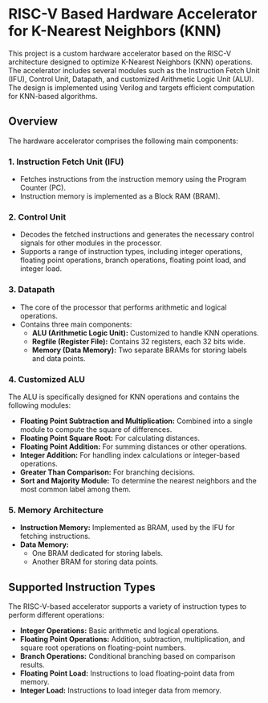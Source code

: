 # RISC-V Based Hardware Accelerator for K-Nearest Neighbors (KNN)

This project is a custom hardware accelerator based on the RISC-V architecture designed to optimize K-Nearest Neighbors (KNN) operations. The accelerator includes several modules such as the Instruction Fetch Unit (IFU), Control Unit, Datapath, and customized Arithmetic Logic Unit (ALU). The design is implemented using Verilog and targets efficient computation for KNN-based algorithms.

## Overview

The hardware accelerator comprises the following main components:

### 1. **Instruction Fetch Unit (IFU)**
- Fetches instructions from the instruction memory using the Program Counter (PC).
- Instruction memory is implemented as a Block RAM (BRAM).

### 2. **Control Unit**
- Decodes the fetched instructions and generates the necessary control signals for other modules in the processor.
- Supports a range of instruction types, including integer operations, floating point operations, branch operations, floating point load, and integer load.

### 3. **Datapath**
- The core of the processor that performs arithmetic and logical operations.
- Contains three main components:
  - **ALU (Arithmetic Logic Unit):** Customized to handle KNN operations.
  - **Regfile (Register File):** Contains 32 registers, each 32 bits wide.
  - **Memory (Data Memory):** Two separate BRAMs for storing labels and data points.

### 4. **Customized ALU**
The ALU is specifically designed for KNN operations and contains the following modules:

- **Floating Point Subtraction and Multiplication:** Combined into a single module to compute the square of differences.
- **Floating Point Square Root:** For calculating distances.
- **Floating Point Addition:** For summing distances or other operations.
- **Integer Addition:** For handling index calculations or integer-based operations.
- **Greater Than Comparison:** For branching decisions.
- **Sort and Majority Module:** To determine the nearest neighbors and the most common label among them.

### 5. **Memory Architecture**
- **Instruction Memory:** Implemented as BRAM, used by the IFU for fetching instructions.
- **Data Memory:**
  - One BRAM dedicated for storing labels.
  - Another BRAM for storing data points.

## Supported Instruction Types

The RISC-V-based accelerator supports a variety of instruction types to perform different operations:

- **Integer Operations:** Basic arithmetic and logical operations.
- **Floating Point Operations:** Addition, subtraction, multiplication, and square root operations on floating-point numbers.
- **Branch Operations:** Conditional branching based on comparison results.
- **Floating Point Load:** Instructions to load floating-point data from memory.
- **Integer Load:** Instructions to load integer data from memory.
